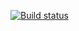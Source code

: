 [![Build status](https://ci.appveyor.com/api/projects/status/fqthewlkk18thcyb?svg=true)](https://ci.appveyor.com/project/DarcenRal/api-ci)